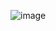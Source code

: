 ![image](https://github.com/107061130/Parallel-Programming/assets/79574369/188d73e6-eba9-4567-a831-8457bd91f60d)
